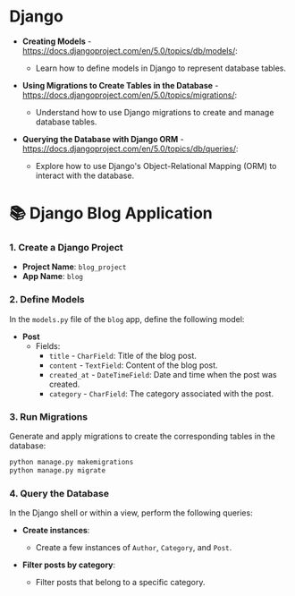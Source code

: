 # Django

- **Creating Models** - https://docs.djangoproject.com/en/5.0/topics/db/models/:
  - Learn how to define models in Django to represent database tables.

- **Using Migrations to Create Tables in the Database** - https://docs.djangoproject.com/en/5.0/topics/migrations/:
  - Understand how to use Django migrations to create and manage database tables.

- **Querying the Database with Django ORM** - https://docs.djangoproject.com/en/5.0/topics/db/queries/:
  - Explore how to use Django's Object-Relational Mapping (ORM) to interact with the database.
    
# 📚 Django Blog Application

### 1. Create a Django Project
- **Project Name**: `blog_project`
- **App Name**: `blog`

### 2. Define Models
In the `models.py` file of the `blog` app, define the following model:

- **Post**
  - Fields:
    - `title` - `CharField`: Title of the blog post.
    - `content` - `TextField`: Content of the blog post.
    - `created_at` - `DateTimeField`: Date and time when the post was created.
    - `category` - `CharField`: The category associated with the post.
      
### 3. Run Migrations
Generate and apply migrations to create the corresponding tables in the database:

```bash
python manage.py makemigrations
python manage.py migrate
```

### 4. Query the Database
In the Django shell or within a view, perform the following queries:

- **Create instances**:
  - Create a few instances of `Author`, `Category`, and `Post`.

- **Filter posts by category**:
  - Filter posts that belong to a specific category.

